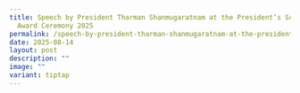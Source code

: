 ```yaml
---
title: Speech by President Tharman Shanmugaratnam at the President’s Scholarship
  Award Ceremony 2025
permalink: /speech-by-president-tharman-shanmugaratnam-at-the-president-s-scholarship-award-ceremony-2025/
date: 2025-08-14
layout: post
description: ""
image: ""
variant: tiptap
---
```

